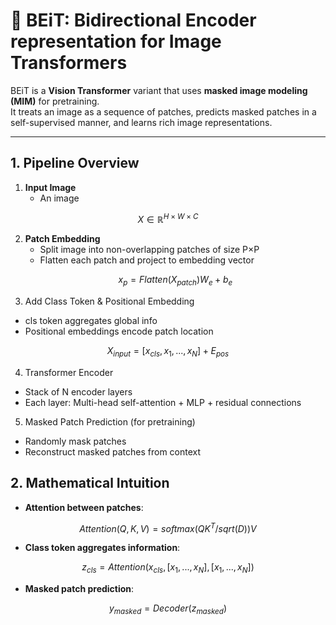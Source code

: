 # 🔹 BEiT: Bidirectional Encoder representation for Image Transformers

BEiT is a **Vision Transformer** variant that uses **masked image modeling (MIM)** for pretraining.  
It treats an image as a sequence of patches, predicts masked patches in a self-supervised manner, and learns rich image representations.

---

## 1. Pipeline Overview

1. **Input Image**  
   - An image
 ``` math
X \in \mathbb{R}^{H \times W \times C}
```
2. **Patch Embedding**  
   - Split image into non-overlapping patches of size P×P  
   - Flatten each patch and project to embedding vector  
   ```math
   x_p = Flatten(X_{patch}) W_e + b_e
   
3. Add Class Token & Positional Embedding
  - cls token aggregates global info
  - Positional embeddings encode patch location
``` math
X_{input} = [x_{cls}, x_1, ..., x_N] + E_{pos}
```
4. Transformer Encoder
  - Stack of N encoder layers
  - Each layer: Multi-head self-attention + MLP + residual connections

5. Masked Patch Prediction (for pretraining)
  - Randomly mask patches
  - Reconstruct masked patches from context

## 2. Mathematical Intuition

- **Attention between patches**:
``` math
Attention(Q, K, V) = softmax(Q K^T / sqrt(D)) V
```

- **Class token aggregates information**:
``` math
z_{cls} = Attention(x_{cls}, [x_1, ..., x_N], [x_1, ..., x_N])
```

- **Masked patch prediction**:
```math
y_{masked} = Decoder(z_{masked})
```
